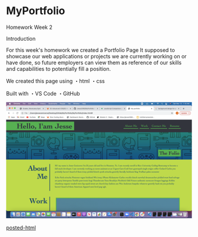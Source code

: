 # MyPortfolio
Homework Week 2

Introduction

For this week's homework we created a Portfolio Page
It supposed to showcase our web applications or projects we are currently working on or have done, so future employers can view them as reference of our skills and capabilities to potentially fill a position.

We created this page using
 ・html
 ・css

 Built with
 ・VS Code
 ・GitHub

![photo](https://github.com/Jesse2360/MyPortfolio/blob/66c846f494a36470e5f0851fff1167c599171d7c/assets/images/screenshot.png)

[posted-html](https://jesse2360.github.io/MyPortfolio/)

